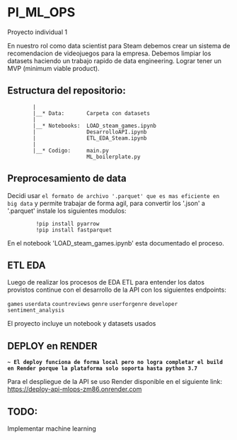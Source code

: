 # PI_ML_OPS
Proyecto individual 1

En nuestro rol como data scientist para Steam debemos crear un sistema de recomendacion de videojuegos para la empresa. Debemos limpiar los datasets haciendo un trabajo rapido de data engineering. Lograr tener un MVP (minimum viable product).
## Estructura del repositorio:
            |
            |__* Data:       Carpeta con datasets
            |
            |__* Notebooks:  LOAD_steam_games.ipynb
            |                DesarrolloAPI.ipynb
            |                ETL_EDA_Steam.ipynb
            |
            |__* Codigo:     main.py
                             ML_boilerplate.py

## Preprocesamiento de data

Decidi usar `el formato de archivo '.parquet' que es mas eficiente en big data` y permite trabajar de forma agil, para convertir 
los '.json' a '.parquet' instale los siguientes modulos: 

             !pip install pyarrow
             !pip install fastparquet

En el notebook 'LOAD_steam_games.ipynb' esta documentado el proceso.

## ETL EDA

Luego de realizar los procesos de EDA ETL para entender los datos provistos continue con el desarrollo de la API
con los siguientes endpoints: 

  `games`
  `userdata`
  `countreviews`
  `genre`
  `userforgenre`
  `developer`
  `sentiment_analysis`

  El proyecto incluye un notebook y datasets usados

  ## DEPLOY en RENDER

  **`~ El deploy funciona de forma local pero no logra completar el build
  en Render porque la plataforma solo soporta hasta python 3.7`**
  
  Para el despliegue de la API se uso Render
  disponible en el siguiente
  link: https://deploy-api-mlops-zm86.onrender.com

## TODO:

Implementar machine learning
